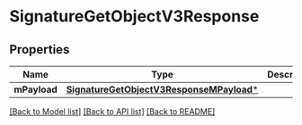 # SignatureGetObjectV3Response

## Properties
Name | Type | Description | Notes
------------ | ------------- | ------------- | -------------
**mPayload** | [**SignatureGetObjectV3ResponseMPayload***](SignatureGetObjectV3ResponseMPayload.md) |  | 

[[Back to Model list]](../README.md#documentation-for-models) [[Back to API list]](../README.md#documentation-for-api-endpoints) [[Back to README]](../README.md)



